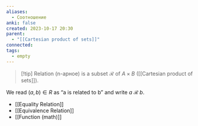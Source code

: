 ```yaml
---
aliases:
  - Соотношение
anki: false
created: 2023-10-17 20:30
parent:
  - "[[Cartesian product of sets]]"
connected: 
tags:
  - empty
---
```


> [!tip] Relation (n-арное)
is a subset $\mathscr{R}$ of $A\times B$ ([[Cartesian product of sets]]). 

We read $(a,b)∈R$ as “a is related to b” and write $a$ $\mathscr{R}$ $b$.


- [[Equality Relation]]
- [[Equivalence Relation]]
- [[Function (math)]]












